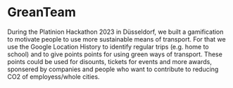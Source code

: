 # GreanTeam

During the Platinion Hackathon 2023 in Düsseldorf, we built a gamification to motivate people to use more sustainable means of transport. For that we use the Google Location History to identify regular trips (e.g. home to school) and to give points points for using green ways of transport. These points could be used for disounts, tickets for events and more awards, sponsered by companies and people who want to contribute to reducing CO2 of employess/whole cities.
